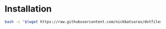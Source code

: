 # Installation
```bash
bash -c "$(wget https://raw.githubusercontent.com/nickbatsaras/dotfiles/master/bin/install.sh -O -)"
```
